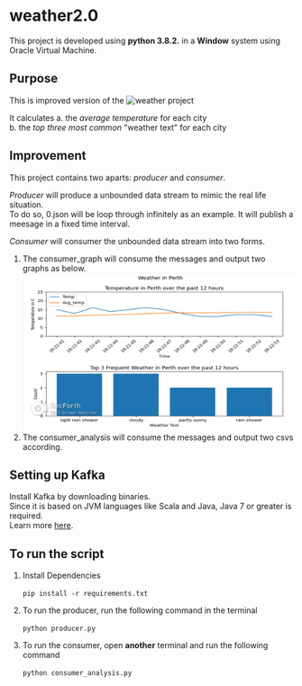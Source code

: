 # weather2.0
This project is developed using **python 3.8.2.** in a **Window** system using Oracle Virtual Machine. 

## Purpose
This is improved version of the ![weather project](https://github.com/Jianyin-L/weather)

It calculates
a. the *average temperature* for each city  
b. the *top three most common* "weather text" for each city 

## Improvement
This project contains two aparts: *producer* and *consumer*.  

*Producer* will produce a unbounded data stream to mimic the real life situation.  
To do so, 0.json will be loop through infinitely as an example. It will publish a meesage in a fixed time interval. 

*Consumer* will consumer the unbounded data stream into two forms.
1. The consumer_graph will consume the messages and output two graphs as below. 
![](https://github.com/Jianyin-L/weather2.0/blob/main/result/weather_in_Perth.gif)
2. The consumer_analysis will consume the messages and output two csvs according.  

## Setting up Kafka
Install Kafka by downloading binaries.  
Since it is based on JVM languages like Scala and Java, Java 7 or greater is required.  
Learn more [here](https://kafka.apache.org/quickstart).

## To run the script
1. Install Dependencies

    `pip install -r requirements.txt`

2. To run the producer, run the following command in the terminal

    `python producer.py` 
    
3. To run the consumer, open **another** terminal and run the following command

    `python consumer_analysis.py` 
